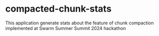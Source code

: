# compacted-chunk-stats
This application generate stats about the feature of chunk compaction implemented at Swarm Summer Summit 2024 hackathon
